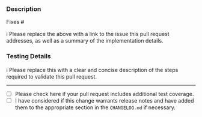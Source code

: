 ### Description

Fixes #

ℹ Please replace the above with a link to the issue this pull request addresses, as well as a summary of the implementation details.

### Testing Details

ℹ Please replace this with a clear and concise description of the steps required to validate this pull request.

---

- [ ] Please check here if your pull request includes additional test coverage.
- [ ] I have considered if this change warrants release notes and have added them to the appropriate section in the `CHANGELOG.md` if necessary.
